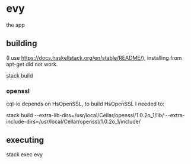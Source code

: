 # evy

the app

## building

(I use https://docs.haskellstack.org/en/stable/README/),
installing from apt-get did not work.

stack build

### openssl

cql-io depends on HsOpenSSL, to build HsOpenSSL I needed to:

stack build --extra-lib-dirs=/usr/local/Cellar/openssl/1.0.2o_1/lib/ --extra-include-dirs=/usr/local/Cellar/openssl/1.0.2o_1/include/

## executing

stack exec evy
